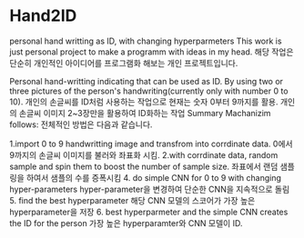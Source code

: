 # Hand2ID
personal hand writting as ID, with changing hyperparmeters 
This work is just personal project to make a programm with ideas in my head. 해당 작업은 단순히 개인적인 아이디어를 프로그램화 해보는 개인 프로젝트입니다.

Personal hand-writting indicating that can be used as ID. By using two or three pictures of the person's handwriting(currently only with number 0 to 10). 개인의 손글씨를 ID처럼 사용하는 작업으로 현재는 숫자 0부터 9까지를 활용. 개인의 손글씨 이미지 2~3장만을 활용하여 ID화하는 작업 Summary Machanizim follows: 전체적인 방법은 다음과 같습니다.

1.import 0 to 9 handwritting image and transfrom into corrdinate data. 
  0에서 9까지의 손글씨 이미지를 불러와 좌표화 시킴.
2.with corrdinate data, random sample and spin them to boost the number of sample size. 
    좌표에서 랜덤 샘플링을 하여서 샘플의 수를 증폭시킴
4. do simple CNN for 0 to 9 with changing hyper-parameters
    hyper-parameter을 변경하여 단순한 CNN을 지속적으로 돌림
5. find the best hyperparameter
   해당 CNN 모델의 스코어가 가장 높은 hyperparameter을 저장
6. best hyperparmeter and the simple CNN creates the ID for the person
   가장 높은 hyperparamter와 CNN 모델이 ID.
